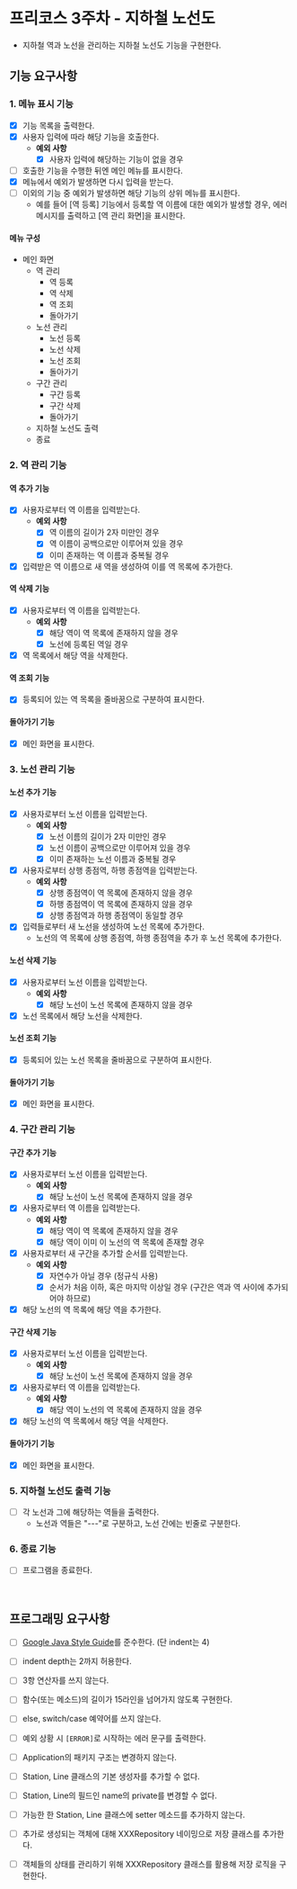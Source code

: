 # 프리코스 3주차 - 지하철 노선도

* 지하철 역과 노선을 관리하는 지하철 노선도 기능을 구현한다.

## 기능 요구사항

### 1. 메뉴 표시 기능

* [x] 기능 목록을 출력한다.
* [x] 사용자 입력에 따라 해당 기능을 호출한다.
  *  **예외 사항**
     * [x] 사용자 입력에 해당하는 기능이 없을 경우
* [ ] 호출한 기능을 수행한 뒤엔 메인 메뉴를 표시한다.
* [x] 메뉴에서 예외가 발생하면 다시 입력을 받는다.
* [ ] 이외의 기능 중 예외가 발생하면 해당 기능의 상위 메뉴를 표시한다.
  * 예를 들어 [역 등록] 기능에서 등록할 역 이름에 대한 예외가 발생할 경우, 에러 메시지를 출력하고 [역 관리 화면]을 표시한다.

#### 메뉴 구성

* 메인 화면
  * 역 관리
    * 역 등록
    * 역 삭제
    * 역 조회
    * 돌아가기
  * 노선 관리
    * 노선 등록
    * 노선 삭제
    * 노선 조회
    * 돌아가기
  * 구간 관리
    * 구간 등록
    * 구간 삭제
    * 돌아가기
  * 지하철 노선도 출력
  * 종료

### 2. 역 관리 기능

#### 역 추가 기능

* [x] 사용자로부터 역 이름을 입력받는다.
  *  **예외 사항**
     * [x] 역 이름의 길이가 2자 미만인 경우
     * [x] 역 이름이 공백으로만 이루어져 있을 경우
     * [x] 이미 존재하는 역 이름과 중복될 경우
* [x] 입력받은 역 이름으로 새 역을 생성하여 이를 역 목록에 추가한다.

#### 역 삭제 기능

* [x] 사용자로부터 역 이름을 입력받는다.
  *  **예외 사항**
     * [x] 해당 역이 역 목록에 존재하지 않을 경우
     * [x] 노선에 등록된 역일 경우
* [x] 역 목록에서 해당 역을 삭제한다.

#### 역 조회 기능

* [x] 등록되어 있는 역 목록을 줄바꿈으로 구분하여 표시한다.

#### 돌아가기 기능

* [x] 메인 화면을 표시한다.

### 3. 노선 관리 기능

#### 노선 추가 기능

* [x] 사용자로부터 노선 이름을 입력받는다.
  *  **예외 사항**
     * [x] 노선 이름의 길이가 2자 미만인 경우
     * [x] 노선 이름이 공백으로만 이루어져 있을 경우
     * [x] 이미 존재하는 노선 이름과 중복될 경우
* [x] 사용자로부터 상행 종점역, 하행 종점역을 입력받는다.
  *  **예외 사항**
     * [x] 상행 종점역이 역 목록에 존재하지 않을 경우
     * [x] 하행 종점역이 역 목록에 존재하지 않을 경우
     * [x] 상행 종점역과 하행 종점역이 동일할 경우
* [x] 입력들로부터 새 노선을 생성하여 노선 목록에 추가한다.
  * 노선의 역 목록에 상행 종점역, 하행 종점역을 추가 후 노선 목록에 추가한다.

#### 노선 삭제 기능

* [x] 사용자로부터 노선 이름을 입력받는다.
  *  **예외 사항**
     * [x] 해당 노선이 노선 목록에 존재하지 않을 경우
* [x] 노선 목록에서 해당 노선을 삭제한다.

#### 노선 조회 기능

* [x] 등록되어 있는 노선 목록을 줄바꿈으로 구분하여 표시한다.

#### 돌아가기 기능

* [x] 메인 화면을 표시한다.

### 4. 구간 관리 기능

#### 구간 추가 기능

* [x] 사용자로부터 노선 이름을 입력받는다.
  *  **예외 사항**
     * [x] 해당 노선이 노선 목록에 존재하지 않을 경우
* [x] 사용자로부터 역 이름을 입력받는다.
  *  **예외 사항**
     * [x] 해당 역이 역 목록에 존재하지 않을 경우
     * [x] 해당 역이 이미 이 노선의 역 목록에 존재할 경우
* [x] 사용자로부터 새 구간을 추가할 순서를 입력받는다.
  *  **예외 사항**
     * [x] 자연수가 아닐 경우 (정규식 사용)
     * [x] 순서가 처음 이하, 혹은 마지막 이상일 경우 (구간은 역과 역 사이에 추가되어야 하므로)
* [x] 해당 노선의 역 목록에 해당 역을 추가한다.

#### 구간 삭제 기능

* [x] 사용자로부터 노선 이름을 입력받는다.
  *  **예외 사항**
     * [x] 해당 노선이 노선 목록에 존재하지 않을 경우
* [x] 사용자로부터 역 이름을 입력받는다.
  *  **예외 사항**
     * [x] 해당 역이 노선의 역 목록에 존재하지 않을 경우
* [x] 해당 노선의 역 목록에서 해당 역을 삭제한다.

#### 돌아가기 기능

* [x] 메인 화면을 표시한다.

### 5. 지하철 노선도 출력 기능

* [ ] 각 노선과 그에 해당하는 역들을 출력한다.
  * 노선과 역들은 "---"로 구분하고, 노선 간에는 빈줄로 구분한다.

### 6. 종료 기능

* [ ] 프로그램을 종료한다.

<br>

## 프로그래밍 요구사항

* [ ] [Google Java Style Guide](https://google.github.io/styleguide/javaguide.html)를 준수한다. (단 indent는 4)
* [ ] indent depth는 2까지 허용한다.
* [ ] 3항 연산자를 쓰지 않는다.
* [ ] 함수(또는 메소드)의 길이가 15라인을 넘어가지 않도록 구현한다.
* [ ] else, switch/case 예약어를 쓰지 않는다.
* [ ] 예외 상황 시 `[ERROR]`로 시작하는 에러 문구를 출력한다.
* [ ] Application의 패키지 구조는 변경하지 않는다.
* [ ] Station, Line 클래스의 기본 생성자를 추가할 수 없다.
* [ ] Station, Line의 필드인 name의 private를 변경할 수 없다.
* [ ] 가능한 한 Station, Line 클래스에 setter 메소드를 추가하지 않는다.
* [ ] 추가로 생성되는 객체에 대해 XXXRepository 네이밍으로 저장 클래스를 추가한다.
* [ ] 객체들의 상태를 관리하기 위해 XXXRepository 클래스를 활용해 저장 로직을 구현한다.

